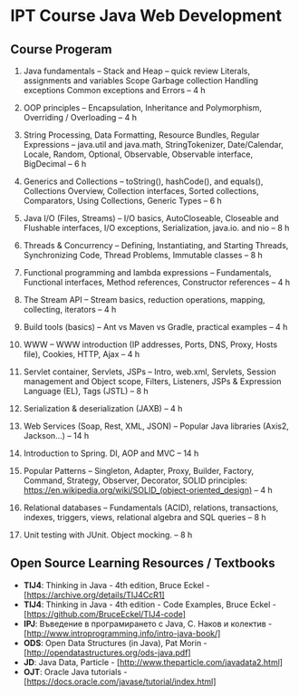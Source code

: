 # IPT Course Java Web Development

## Course Progeram

1.	Java fundamentals – Stack and Heap – quick review Literals, assignments and variables Scope Garbage collection Handling exceptions Common exceptions and Errors – 4 h

2.	OOP principles – Encapsulation, Inheritance and Polymorphism, Overriding / Overloading – 4 h

3.	String Processing, Data Formatting, Resource Bundles, Regular Expressions – java.util and java.math, StringTokenizer, Date/Calendar,
Locale, Random, Optional, Observable, Observable interface, BigDecimal – 6 h

4.	Generics and Collections – toString(), hashCode(), and equals(), Collections Overview, Collection interfaces, Sorted collections, Comparators, Using Collections, Generic Types – 6 h

5.	Java I/O (Files, Streams) – I/O basics, AutoCloseable, Closeable and Flushable interfaces, I/O exceptions, Serialization, java.io. and nio – 8 h

6.	Threads & Concurrency – Defining, Instantiating, and Starting Threads, Synchronizing Code, Thread Problems, Immutable classes – 8 h

7.	Functional programming and lambda expressions – Fundamentals, Functional interfaces, Method references, Constructor references – 4 h

8.	The Stream API – Stream basics, reduction operations, mapping, collecting, iterators – 4 h

9.	Build tools (basics) – Ant vs Maven vs Gradle, practical examples – 4 h

10.	WWW – WWW introduction (IP addresses, Ports, DNS, Proxy, Hosts file), Cookies, HTTP, Ajax – 4 h

11.	Servlet container, Servlets, JSPs – Intro, web.xml, Servlets, Session management and Object scope, Filters, Listeners, JSPs & Expression Language (EL), Tags (JSTL) – 8 h

12.	Serialization & deserialization (JAXB) – 4 h

13.	Web Services (Soap, Rest, XML, JSON) – Popular Java libraries (Axis2, Jackson…) – 14 h

14.	Introduction to Spring. DI, AOP and MVC – 14 h

15.	Popular Patterns – Singleton, Adapter, Proxy, Builder, Factory, Command, Strategy, Observer, Decorator, SOLID principles: https://en.wikipedia.org/wiki/SOLID_(object-oriented_design) – 4 h

16.	Relational databases – Fundamentals (ACID), relations, transactions, indexes, triggers, views, relational algebra and SQL queries – 8 h

17.	Unit testing with JUnit. Object mocking. – 8 h

## Open Source Learning Resources / Textbooks
* **TIJ4**: Thinking in Java - 4th edition, Bruce Eckel - [https://archive.org/details/TIJ4CcR1]
* **TIJ4**: Thinking in Java - 4th edition - Code Examples, Bruce Eckel - [https://github.com/BruceEckel/TIJ4-code]
* **IPJ**: Въведение в програмирането с Java, С. Наков и колектив - [http://www.introprogramming.info/intro-java-book/]
* **ODS**: Open Data Structures (in Java), Pat Morin - [http://opendatastructures.org/ods-java.pdf]
* **JD**: Java Data, Particle - [http://www.theparticle.com/javadata2.html]
* **OJT**: Oracle Java tutorials - [https://docs.oracle.com/javase/tutorial/index.html]

